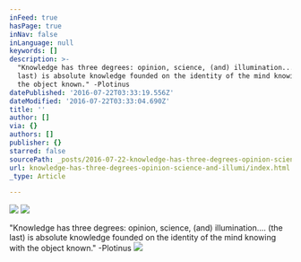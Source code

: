```yaml
---
inFeed: true
hasPage: true
inNav: false
inLanguage: null
keywords: []
description: >-
  "Knowledge has three degrees: opinion, science, (and) illumination.... (the
  last) is absolute knowledge founded on the identity of the mind knowing with
  the object known." -Plotinus
datePublished: '2016-07-22T03:33:19.556Z'
dateModified: '2016-07-22T03:33:04.690Z'
title: ''
author: []
via: {}
authors: []
publisher: {}
starred: false
sourcePath: _posts/2016-07-22-knowledge-has-three-degrees-opinion-science-and-illumi.md
url: knowledge-has-three-degrees-opinion-science-and-illumi/index.html
_type: Article

---
```

![](https://the-grid-user-content.s3-us-west-2.amazonaws.com/3fe443d2-e0bc-4daf-bace-2d7036cf7021.jpg)
![](https://the-grid-user-content.s3-us-west-2.amazonaws.com/0b0c67e4-d314-4ff0-a22c-c7d065c8fcfc.jpg)

"Knowledge has three degrees: opinion, science, (and) illumination.... (the last) is absolute knowledge founded on the identity of the mind knowing with the object known." -Plotinus
![](https://the-grid-user-content.s3-us-west-2.amazonaws.com/8a481356-2070-41ca-be04-6b85a70f34f0.jpg)